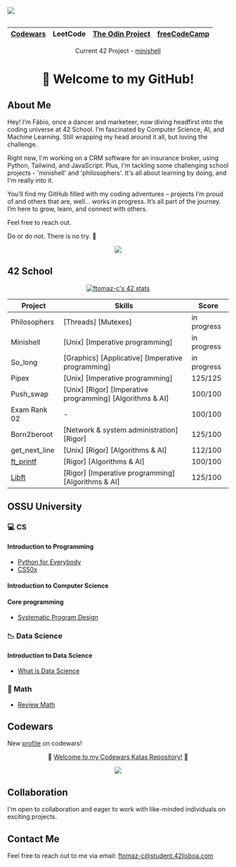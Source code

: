 <p  style="display: inline-block" align="left">
  <a href="https://www.codewars.com/">
    <img src="https://www.codewars.com/users/ftomaz-c/badges/micro" />
  </a>
  <div align="center">
  
 |[Codewars](https://github.com/ftomaz-c/Codewars)|LeetCode|[The Odin Project](https://github.com/ftomaz-c/The_Odin_Project.git)|[freeCodeCamp](https://github.com/ftomaz-c/freeCodeCamp)|
  |---|---|---|---|
  </div>
</p>


<p align= "center">Current 42 Project - <a href="https://github.com/ftomaz-c/Minishell">minishell</a><p>

<div align="center">
  
# 👋 **Welcome to my GitHub!**
</div>


## About Me
Hey! I’m Fábio, once a dancer and marketeer, now diving headfirst into the coding universe at 42 School. I’m fascinated by Computer Science, AI, and Machine Learning. Still wrapping my head around it all, but loving the challenge.

Right now, I'm working on a CRM software for an insurance broker, using Python, Tailwind, and JavaScript. Plus, I'm tackling some challenging school projects - 'minishell' and 'philosophers'. It's all about learning by doing, and I'm really into it.

You’ll find my GitHub filled with my coding adventures – projects I’m proud of and others that are, well... works in progress. It’s all part of the journey. I’m here to grow, learn, and connect with others.

Feel free to reach out.

Do or do not. There is no try. 🚀

<p align="center">
  <a href="https://skillicons.dev">
    <img src="https://skillicons.dev/icons?i=c,python,linux,vscode,vim,git,github,docker,django,html,tailwind,css" />
  </a>
</p>


  ## 42 School
<div align="center">
  
  [![ftomaz-c's 42 stats](https://badge.mediaplus.ma/black/ftomaz-c?1337Badge=off&UM6P=off)](https://github.com/oakoudad/badge42)
</div>

<div align="center">
  
|Project|Skills|Score|
|---|---|---|
|Philosophers|[Threads] [Mutexes]| in progress |
|Minishell|[Unix] [Imperative programming]| in progress |
|So_long|[Graphics] [Applicative] [Imperative programming]| in progress |
|Pipex|[Unix] [Imperative programming] | 125/125|
|Push_swap|[Unix] [Rigor] [Imperative programming] [Algorithms & AI]|100/100|
|Exam Rank 02|-|100/100|
|Born2beroot|[Network & system administration] [Rigor]|125/100|
|get_next_line|[Unix] [Rigor] [Algorithms & AI]|112/100|
|[ft_printf](https://github.com/ftomaz-c/Printf.git)|[Rigor] [Algorithms & AI]|100/100|
|[Libft](https://github.com/ftomaz-c/Libft.git)|[Rigor] [Imperative programming] [Algorithms & AI]|125/100|
</div>


## OSSU University

### 💻 CS
#### Introduction to Programming
- [Python for Everybody](https://www.py4e.com/lessons)
- [CS50x](https://cs50.harvard.edu/x/2024/)
#### Introduction to Computer Science
#### Core programming
- [Systematic Program Design](https://learning.edx.org/course/course-v1:UBCx+SPD1x+2T2015)

### 📉 Data Science
#### Introduction to Data Science
- [What is Data Science](https://www.coursera.org/learn/what-is-datascience)

### 🔢 Math
- [Review Math](https://www.khanacademy.org/profile/me/courses)

## Codewars

New [profile](https://www.codewars.com/users/ftomaz-c) on codewars!

<div align="center">
  
🚀 [Welcome to my Codewars Katas Repository!](https://github.com/ftomaz-c/Codewars.git) 🚀 </div>

<p align="center">
  <a href="https://www.codewars.com/">
    <img src="https://www.codewars.com/users/ftomaz-c/badges/large" />
  </a>
</p>

## Collaboration
I'm open to collaboration and eager to work with like-minded individuals on exciting projects.

## Contact Me
Feel free to reach out to me via email: [ftomaz-c@student.42lisboa.com](mailto:ftomaz-c@student.42lisboa.com)

